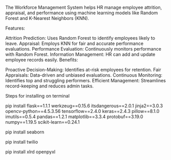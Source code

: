 The Workforce Management System helps HR manage employee attrition, appraisal, and performance using machine learning models like Random Forest and K-Nearest Neighbors (KNN).

Features:

Attrition Prediction: Uses Random Forest to identify employees likely to leave.
Appraisal: Employs KNN for fair and accurate performance evaluations.
Performance Evaluation: Continuously monitors performance with Random Forest.
Information Management: HR can add and update employee records easily.
Benefits:

Proactive Decision-Making: Identifies at-risk employees for retention.
Fair Appraisals: Data-driven and unbiased evaluations.
Continuous Monitoring: Identifies top and struggling performers.
Efficient Management: Streamlines record-keeping and reduces admin tasks.


Steps for installing on terminal 

pip install flask==1.1.1 werkzeug==0.15.6 itsdangerous==2.0.1 jinja2==3.0.3 opencv-python==4.5.3.56 tensorflow==2.4.0 keras==2.4.3 pillow==8.1.0 imutils==0.5.4 pandas==1.2.1 matplotlib==3.3.4 protobuf==3.19.0 numpy==1.19.5 scikit-learn==0.24.1

pip install seaborn


pip install twilio


pip install xlrd openpyxl


